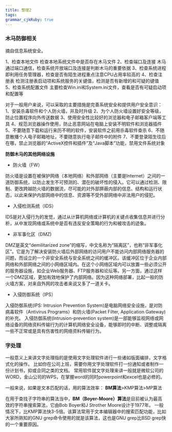 ```yaml
---
title: 整理2
tags: 
grammar_cjkRuby: true
---
```



### 木马防御相关

摘自信息系统安全。

1、检查本地文件
检查本地系统文件中是否存在木马文件
2、检查端口及连接
木马通过端口通信，检查系统开放端口及连接是判断木马的重要依据
3、检查系统进程
即利用任务管理器，检查是否有陌生进程重点注意CPU占用率较高的
4、检查注册表
检测注册表启动项和系统服务的关键值，检测是否有新增的和可疑的键值
5、检查系统配置文件
主要检查Win.ini和System.ini文件，查看是否有可疑启动项和配置等

对于一般用户来说，可以采取的主要措施是完善系统安全和提供用户安全意识：
1、安装杀毒软件和个人防火墙，并及时升级
2、为个人防火墙设置好安全等级，防止位置程序向外传送数据
3、使用安全性比较好的浏览器和电子邮箱客户端等工具
4、规范浏览器操作使用，防止恶意网站在电脑上安装不明软件和浏览器插件
5、不要随意下载和运行来历不明的软件，安装软件之前用杀毒软件查杀
6、不随意散播个人电子邮箱地址，不要随意执行电子邮件中的附件
7、不要登录陌生往后在哪，禁止浏览器的“ActiveX控件和插件”及“Java脚本”功能，禁用文件系统对象

**防御木马的其他网络设施**
- 防火墙（FW）

防火墙是设置在被保护网络（本地网络）和外部网络（主要是Internet）之间的一道防御系统，以防止发生不可预测的、潜在的破坏性的侵入。它可以通过检测、限制、更改跨越防火墙的数据流，尽可能的对外部屏蔽内部的信息、结构和运行状态，以此来保护内部网络中的信息、资源等不受外部网络中非法用户的侵犯。

- 入侵检测系统（IDS）

IDS是对入侵行为的发觉，通过从计算机网络或计算机的关键点收集信息并进行分析，从中发现网络或系统中是否有违反安全策略的行为和被攻击的迹象。

- 非军事化区（DMZ)

DMZ是英文“demilitarized zone”的缩写，中文名称为“隔离区”，也称“非军事化区”。它是为了解决安装防火墙后外部网络的访问用户不能访问内部网络服务器的问题，而设立的一个非安全系统与安全系统之间的缓冲区。该缓冲区位于企业内部网络和外部网络之间的小网络区域内。在这个小网络区域内可以放置一些必须公开的服务器设施，如企业Web服务器、FTP服务器和论坛等。另一方面，通过这样一个DMZ区域，更加有效地保护了内部网络。因为这种网络部署，比起一般的防火墙方案，对来自外网的攻击者来说又多了一道关卡。

- 入侵防御系统（IPS）

入侵防御系统(IPS: Intrusion Prevention System)是电脑网络安全设施，是对防病毒软件（Antivirus Programs）和防火墙(Packet Filter, Application Gateway)的补充。 入侵防御系统(Intrusion-prevention system)是一部能够监视网络或网络设备的网络资料传输行为的计算机网络安全设备，能够即时的中断、调整或隔离一些不正常或是具有伤害性的网络资料传输行为。


### 字处理

一般意义上来讲文字处理指的是使用文字处理软件进行一些诸如版面编排，文字格式化的操作。 比如你在公司上班，需要你用文字处理软件打一份通知或者制作一份计划书，抑或合同之类的文档。
常用软件就文字处理来讲一般就是微软公司的WORD，金山公司的WPS，在掌握word的同时powerpoint和excel也是必修的。

一般来说，如果是文本匹配的话，用的算法效率：
**BM算法**>KMP算法>MP算法

在用于查找子字符串的算法当中，**BM（Boyer-Moore）算法**是目前被认为最高效的字符串搜索算法，它由Bob Boyer和J Strother Moore设计于1977年。 一般情况下，比KMP算法快3-5倍。该算法常用于文本编辑器中的搜索匹配功能，比如大家所熟知的GNU grep命令使用的就是该算法，这也是GNU grep比BSD grep快的一个重要原因。